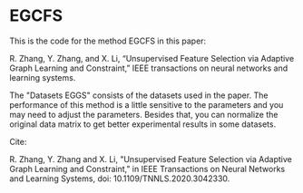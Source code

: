 # EGCFS

This is the code for the method EGCFS in this paper:

R. Zhang, Y. Zhang, and X. Li, “Unsupervised Feature Selection via Adaptive Graph Learning and Constraint,” IEEE transactions on neural networks and learning systems. 

The "Datasets EGGS" consists of the datasets used in the paper.
The performance of this method is a little sensitive to the parameters and you may need to adjust the parameters.
Besides that, you can normalize the original data matrix to get better experimental results in some datasets.

Cite:

R. Zhang, Y. Zhang and X. Li, "Unsupervised Feature Selection via Adaptive Graph Learning and Constraint," in IEEE Transactions on Neural Networks and Learning Systems, doi: 10.1109/TNNLS.2020.3042330.
